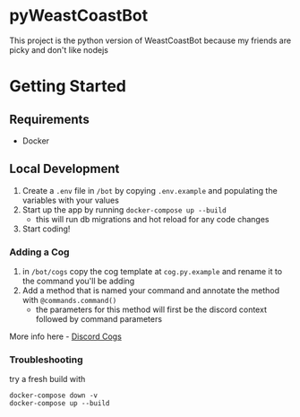 # pyWeastCoastBot

This project is the python version of WeastCoastBot because my friends are picky and don't like nodejs

# Getting Started
## Requirements
* Docker


## Local Development

1. Create a `.env` file in `/bot` by copying `.env.example` and populating the variables with your values
2. Start up the app by running `docker-compose up --build`
   * this will run db migrations and hot reload for any code changes
3. Start coding!

### Adding a Cog
1. in `/bot/cogs` copy the cog template at `cog.py.example` and rename it to the command you'll be adding
2. Add a method that is named your command and annotate the method with `@commands.command()`
   * the parameters for this method will first be the discord context followed by command parameters

More info here - [Discord Cogs](https://discordpy.readthedocs.io/en/stable/ext/commands/cogs.html)

### Troubleshooting

try a fresh build with
```
docker-compose down -v
docker-compose up --build
```